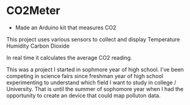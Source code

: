 # CO2Meter
- Made an Arduino kit that measures CO2

This project uses various sensors to collect and display
    Temperature
    Humidity
    Carbon Dioxide
    
In real time it calculates the average CO2 reading.

This was a project I started in sophmore year of high school. I've been competing in science fairs since freshman year of high school experimenting to understand which field I want to study in college / University. That is until the summer of sophomore year when I had the opportunity to create an device that could map polluton data. 
